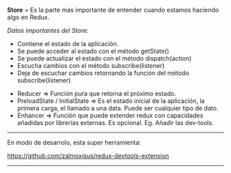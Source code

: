 **Store** = Es la parte más importante de entender cuando estamos haciendo algo en Redux.

*Datos importantes del Store:*

+ Contiene el estado de la aplicación.
+ Se puede acceder al estado con el método getState()
+ Se puede actualizar el estado con el método dispatch(action)
+ Escucha cambios con el método subscribe(listener)
+ Deja de escuchar cambios retornando la función del método subscribe(listener)

- Reducer => Función pura que retorna el próximo estado.
- PreloadState / InitialState => Es el estado inicial de la aplicación, la primera carga, el llamado a una data. Puede ser cualquier tipo de dato.
- Enhancer => Función que puede extender redux con capacidades añadidas por librerías externas. Es opcional. Eg. Añadir las dev-tools.

__________________________________________________
En modo de desarrolo, esta super herramienta:

https://github.com/zalmoxisus/redux-devtools-extension
__________________________________________________

